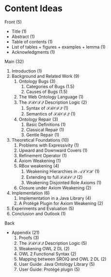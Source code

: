 # Content Ideas

Front (5)

- Title (1)
- Abstract (1)
- Table of contents (1)
- List of tables + figures + examples + lemma (1)
- Acknowledgments (1)

Main (32)

1. Introduction (1)
2. Background and Related Work (9)
    1. Ontology Bugs (3)
        1. Categories of Bugs (1.5)
        2. Causes of Bugs (1.5)
    2. The Web Ontology Language (1)
    3. The $\mathcal{SROIQ}$ Description Logic (2)
        1. Syntax of $\mathcal{SROIQ}$ (1)
        2. Semantics of $\mathcal{SROIQ}$ (1)
    4. Ontology Repair (3)
        1. Basic Definitions (1)
        2. Classical Repair (1)
        3. Gentle Repair (1)
3. Theoretical Foundations (10)
    1. Problems with Expressivity (1)
    2. Upward and Downward Covers (1)
    3. Refinement Operator (1)
    4. Axiom Weakening (1)
    5. RBox weakening (4)
        1. Weakening Hierarchies in $\mathcal{ALCH}$ (1)
        2. Extending to full $\mathcal{SRIOQ}$ (2)
        3. Weakening Disjointed Role Axioms (1)
    6. Closure under Axiom Weakening (2)
4. Implementation (6)
    1. Implementation in a Java Library (4)
    2. A Protégé Plugin for Axiom Weakening (2)
5. Experiments and Evaluation (5)
6. Conclusion and Outlook (1)

Back

- Appendix (21)
    1. Proofs (3)
    2. The $\mathcal{SROIQ}$ Description Logic (5)
    3. Weakening OWL 2 DL (2)
    4. OWL 2 Functional Syntax (2)
    5. Mapping between SROIQ and OWL 2 DL (2)
    6. User Guide: Java Ontology Library (5)
    7. User Guide: Protégé plugin (5)

